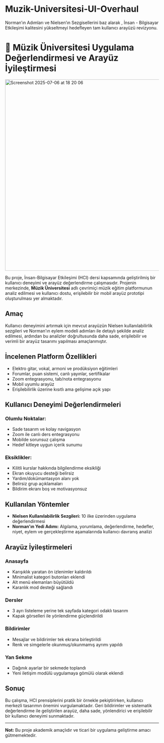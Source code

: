 # Muzik-Universitesi-UI-Overhaul
Norman’ın Adımları ve Nielsen’ın Sezgisellerini baz alarak , İnsan - Bilgisayar Etkileşimi kalitesini yükseltmeyi hedefleyen tam kullanıcı arayüzü revizyonu.


# 🎸 Müzik Üniversitesi Uygulama Değerlendirmesi ve Arayüz İyileştirmesi

<img width="625" alt="Screenshot 2025-07-06 at 18 20 06" src="https://github.com/user-attachments/assets/8304b4f7-e9d6-49cd-a641-1f9a0b554187" />


Bu proje, İnsan-Bilgisayar Etkileşimi (HCI) dersi kapsamında geliştirilmiş bir kullanıcı deneyimi ve arayüz değerlendirme çalışmasıdır. Projenin merkezinde, **Müzik Üniversitesi** adlı çevrimiçi müzik eğitim platformunun analiz edilmesi ve kullanıcı dostu, erişilebilir bir mobil arayüz prototipi oluşturulması yer almaktadır.

## Amaç

Kullanıcı deneyimini artırmak için mevcut arayüzün Nielsen kullanılabilirlik sezgileri ve Norman'ın eylem modeli adımları ile detaylı şekilde analiz edilmesi, ardından bu analizler doğrultusunda daha sade, erişilebilir ve verimli bir arayüz tasarımı yapılması amaçlanmıştır.

## İncelenen Platform Özellikleri

- Elektro gitar, vokal, armoni ve prodüksiyon eğitimleri
- Forumlar, puan sistemi, canlı yayınlar, sertifikalar
- Zoom entegrasyonu, tab/nota entegrasyonu
- Mobil uyumlu arayüz
- Erişilebilirlik üzerine kısıtlı ama gelişime açık yapı

## Kullanıcı Deneyimi Değerlendirmeleri

### Olumlu Noktalar:
- Sade tasarım ve kolay navigasyon
- Zoom ile canlı ders entegrasyonu
- Mobilde sorunsuz çalışma
- Hedef kitleye uygun içerik sunumu

### Eksiklikler:
- Kilitli kurslar hakkında bilgilendirme eksikliği
- Ekran okuyucu desteği belirsiz
- Yardım/dokümantasyon alanı yok
- Belirsiz grup açıklamaları
- Bildirim ekranı boş ve motivasyonsuz

## Kullanılan Yöntemler

- **Nielsen Kullanılabilirlik Sezgileri:** 10 ilke üzerinden uygulama değerlendirmesi
- **Norman'ın Yedi Adımı:** Algılama, yorumlama, değerlendirme, hedefler, niyet, eylem ve gerçekleştirme aşamalarında kullanıcı davranış analizi

## Arayüz İyileştirmeleri

### Anasayfa
- Karışıklık yaratan ön izlenimler kaldırıldı
- Minimalist kategori butonları eklendi
- Alt menü elemanları büyütüldü
- Karanlık mod desteği sağlandı

### Dersler
- 3 ayrı listeleme yerine tek sayfada kategori odaklı tasarım
- Kapak görselleri ile yönlendirme güçlendirildi

### Bildirimler
- Mesajlar ve bildirimler tek ekrana birleştirildi
- Renk ve simgelerle okunmuş/okunmamış ayrımı yapıldı

### Yan Sekme
- Dağınık ayarlar bir sekmede toplandı
- Yeni iletişim modülü uygulamaya gömülü olarak eklendi

## Sonuç

Bu çalışma, HCI prensiplerini pratik bir örnekle pekiştirirken, kullanıcı merkezli tasarımın önemini vurgulamaktadır. Geri bildirimler ve sistematik değerlendirme ile geliştirilen arayüz, daha sade, yönlendirici ve erişilebilir bir kullanıcı deneyimi sunmaktadır.

---

**Not:** Bu proje akademik amaçlıdır ve ticari bir uygulama geliştirme amacı gütmemektedir.
